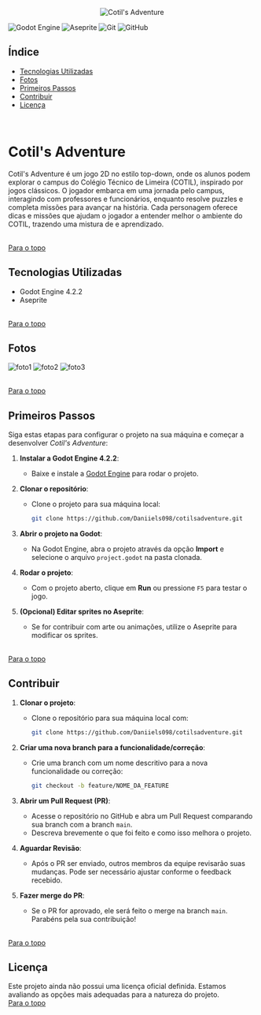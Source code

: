 <a id="readme-top"></a>
<!--- # "Imagem ou GIF das páginas do projeto" -->

<p align="center">
  <img src="../.github/cotils-adventure.png" alt="Cotil's Adventure">
</p>

![Godot Engine](https://img.shields.io/badge/GODOT-%23FFFFFF.svg?style=for-the-badge&logo=godot-engine)
![Aseprite](https://img.shields.io/badge/Aseprite-FFFFFF?style=for-the-badge&logo=Aseprite&logoColor=#7D929E)
![Git](https://img.shields.io/badge/git-%23F05033.svg?style=for-the-badge&logo=git&logoColor=white)
![GitHub](https://img.shields.io/badge/github-%23121011.svg?style=for-the-badge&logo=github&logoColor=white)
<!--Licença e -->
## Índice
<ul>
<li><a href="#tecnologias-utilizadas">Tecnologias Utilizadas</a></li> 
<li><a href="#fotos">Fotos</a></li>
<li><a href="#primeiros-passos">Primeiros Passos</a></li>
<li><a href="#contribuir">Contribuir</a></li>
<li><a href="#licença">Licença</a></li>
</ul>
<br>

# Cotil's Adventure

Cotil's Adventure é um jogo 2D no estilo top-down, onde os alunos podem explorar o campus do Colégio Técnico de Limeira (COTIL), inspirado por jogos clássicos. <!--como Pokémon Fire Red e Zelda.--> O jogador embarca em uma jornada pelo campus, interagindo com professores e funcionários, enquanto resolve puzzles e completa missões para avançar na história. Cada personagem oferece dicas e missões que ajudam o jogador a entender melhor o ambiente do COTIL, trazendo uma mistura de <!--nostalgia--> e aprendizado.

<br>
<a href="#readme-top">Para o topo</a>

## Tecnologias Utilizadas
- Godot Engine 4.2.2
- Aseprite

<br>
<a href="#readme-top">Para o topo</a>

## Fotos

![foto1](ser/#)
![foto2](ser/#)
![foto3](ser/#)

<br>
<a href="#readme-top">Para o topo</a>

## Primeiros Passos

Siga estas etapas para configurar o projeto na sua máquina e começar a desenvolver *Cotil's Adventure*:

1. **Instalar a Godot Engine 4.2.2**: 
   - Baixe e instale a [Godot Engine](https://godotengine.org/download/archive/4.2.2-stable/) para rodar o projeto.

2. **Clonar o repositório**:
   - Clone o projeto para sua máquina local:
     ```bash
     git clone https://github.com/Daniiels098/cotilsadventure.git
     ```

3. **Abrir o projeto na Godot**:
   - Na Godot Engine, abra o projeto através da opção **Import** e selecione o arquivo `project.godot` na pasta clonada.


4. **Rodar o projeto**:
   - Com o projeto aberto, clique em **Run** ou pressione `F5` para testar o jogo.

5. **(Opcional) Editar sprites no Aseprite**:
   - Se for contribuir com arte ou animações, utilize o Aseprite <!--Pode Utilizar qualquer tipo de editor de imagem com suporte pra pixel art né?--> para modificar os sprites.

<br>
<a href="#readme-top">Para o topo</a>

## Contribuir

1. **Clonar o projeto**: 
   - Clone o repositório para sua máquina local com: 
     ```bash
     git clone https://github.com/Daniiels098/cotilsadventure.git
     ```

2. **Criar uma nova branch para a funcionalidade/correção**: 
   - Crie uma branch com um nome descritivo para a nova funcionalidade ou correção:
     ```bash
     git checkout -b feature/NOME_DA_FEATURE
     ```

3. **Abrir um Pull Request (PR)**:
   - Acesse o repositório no GitHub e abra um Pull Request comparando sua branch com a branch `main`.
   - Descreva brevemente o que foi feito e como isso melhora o projeto.

4. **Aguardar Revisão**:
   - Após o PR ser enviado, outros membros da equipe revisarão suas mudanças. Pode ser necessário ajustar conforme o feedback recebido.

5. **Fazer merge do PR**:
   - Se o PR for aprovado, ele será feito o merge na branch `main`. Parabéns pela sua contribuição!

<br>
<a href="#readme-top">Para o topo</a>

## Licença

Este projeto ainda não possui uma licença oficial definida. Estamos avaliando as opções mais adequadas para a natureza do projeto.
<br>
<a href="#readme-top">Para o topo</a>
